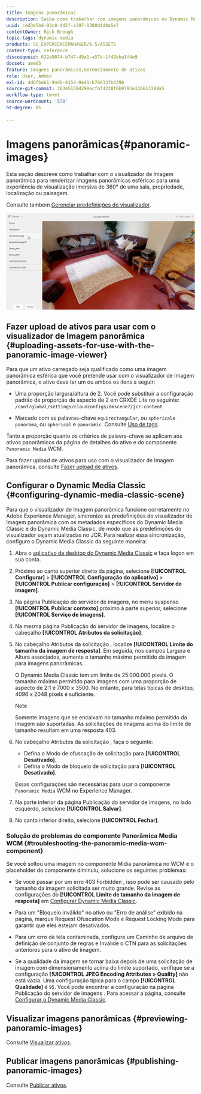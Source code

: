 ```yaml
---
title: Imagens panorâmicas
description: Saiba como trabalhar com imagens panorâmicas no Dynamic Media.
uuid: ced3e5bd-93c8-4d5f-a397-1380d4d0a5e7
contentOwner: Rick Brough
topic-tags: dynamic-media
products: SG_EXPERIENCEMANAGER/6.5/ASSETS
content-type: reference
discoiquuid: 632a9074-b747-49a1-a57d-1f42bba1f4e9
docset: aem65
feature: Imagens panorâmicas,Gerenciamento de ativos
role: User, Admin
exl-id: 4d6fbeb1-94db-4154-9e41-b76033fb4398
source-git-commit: 363e5159d290ecfbf4338f6b9793e11b613389a5
workflow-type: tm+mt
source-wordcount: '578'
ht-degree: 0%

---
```


# Imagens panorâmicas{#panoramic-images}

Esta seção descreve como trabalhar com o visualizador de Imagem panorâmica para renderizar imagens panorâmicas esféricas para uma experiência de visualização imersiva de 360° de uma sala, propriedade, localização ou paisagem.

Consulte também [Gerenciar predefinições do visualizador](/help/assets/managing-viewer-presets.md).

![panorâmica-imagem2](assets/panoramic-image2.png)

## Fazer upload de ativos para usar com o visualizador de Imagem panorâmica {#uploading-assets-for-use-with-the-panoramic-image-viewer}

Para que um ativo carregado seja qualificado como uma imagem panorâmica esférica que você pretende usar com o visualizador de Imagem panorâmica, o ativo deve ter um ou ambos os itens a seguir:

* Uma proporção largura/altura de 2.
Você pode substituir a configuração padrão de proporção de aspecto de 2 em CRXDE Lite no seguinte:
   `/conf/global/settings/cloudconfigs/dmscene7/jcr:content`

* Marcado com as palavras-chave `equirectangular`, ou `spherical`e `panorama`, ou `spherical` e `panoramic`. Consulte [Uso de tags](/help/sites-authoring/tags.md).

Tanto a proporção quanto os critérios de palavra-chave se aplicam aos ativos panorâmicos da página de detalhes do ativo e do componente `Panoramic Media` WCM.

Para fazer upload de ativos para uso com o visualizador de Imagem panorâmica, consulte [Fazer upload de ativos](/help/assets/manage-assets.md#uploading-assets).

## Configurar o Dynamic Media Classic {#configuring-dynamic-media-classic-scene}

Para que o visualizador de Imagem panorâmica funcione corretamente no Adobe Experience Manager, sincronize as predefinições do visualizador de Imagem panorâmica com os metadados específicos do Dynamic Media Classic e do Dynamic Media Classic, de modo que as predefinições do visualizador sejam atualizadas no JCR. Para realizar essa sincronização, configure o Dynamic Media Classic da seguinte maneira:

1. Abra o [aplicativo de desktop do Dynamic Media Classic](https://experienceleague.adobe.com/docs/dynamic-media-classic/using/getting-started/signing-out.html#getting-started) e faça logon em sua conta.

1. Próximo ao canto superior direito da página, selecione **[!UICONTROL Configurar]** > **[!UICONTROL Configuração do aplicativo]** > **[!UICONTROL Publicar configuração]** > **[!UICONTROL Servidor de imagem]**.
1. Na página Publicação do servidor de imagens, no menu suspenso **[!UICONTROL Publicar contexto]** próximo à parte superior, selecione **[!UICONTROL Serviço de imagens]**.

1. Na mesma página Publicação do servidor de imagens, localize o cabeçalho **[!UICONTROL Atributos da solicitação]**.
1. No cabeçalho Atributos da solicitação , localize **[!UICONTROL Limite do tamanho da imagem de resposta]**. Em seguida, nos campos Largura e Altura associados, aumente o tamanho máximo permitido da imagem para imagens panorâmicas.

   O Dynamic Media Classic tem um limite de 25.000.000 pixels. O tamanho máximo permitido para imagens com uma proporção de aspecto de 2:1 é 7000 x 3500. No entanto, para telas típicas de desktop, 4096 x 2048 pixels é suficiente.

   >[!NOTE]
   >
   >Somente imagens que se encaixam no tamanho máximo permitido da imagem são suportadas. As solicitações de imagens acima do limite de tamanho resultam em uma resposta 403.

1. No cabeçalho Atributos da solicitação , faça o seguinte:

   * Defina o Modo de ofuscação de solicitação para **[!UICONTROL Desativado]**.
   * Defina o Modo de bloqueio de solicitação para **[!UICONTROL Desativado]**.

   Essas configurações são necessárias para usar o componente `Panoramic Media` WCM no Experience Manager.

1. Na parte inferior da página Publicação do servidor de imagens, no lado esquerdo, selecione **[!UICONTROL Salvar]**.

1. No canto inferior direito, selecione **[!UICONTROL Fechar]**.

### Solução de problemas do componente Panorâmica Media WCM {#troubleshooting-the-panoramic-media-wcm-component}

Se você soltou uma imagem no componente Mídia panorâmica no WCM e o placeholder do componente diminuiu, solucione os seguintes problemas:

* Se você passar por um erro 403 Forbidden , isso pode ser causado pelo tamanho da imagem solicitada ser muito grande. Revise as configurações do **[!UICONTROL Limite de tamanho da imagem de resposta]** em [Configurar Dynamic Media Classic](/help/assets/panoramic-images.md#configuring-dynamic-media-classic-scene).

* Para um &quot;Bloqueio inválido&quot; no ativo ou &quot;Erro de análise&quot; exibido na página, marque Request Ofuscation Mode e Request Locking Mode para garantir que eles estejam desativados.
* Para um erro de tela contaminada, configure um Caminho de arquivo de definição de conjunto de regras e Invalide o CTN para as solicitações anteriores para o ativo de imagem.
* Se a qualidade da imagem se tornar baixa depois de uma solicitação de imagem com dimensionamento acima do limite suportado, verifique se a configuração **[!UICONTROL JPEG Encoding Attributes > Quality]** não está vazia. Uma configuração típica para o campo **[!UICONTROL Qualidade]** é `95`. Você pode encontrar a configuração na página Publicação do servidor de imagens . Para acessar a página, consulte [Configurar o Dynamic Media Classic](/help/assets/panoramic-images.md#configuring-dynamic-media-classic-scene).

## Visualizar imagens panorâmicas {#previewing-panoramic-images}

Consulte [Visualizar ativos](/help/assets/previewing-assets.md).

## Publicar imagens panorâmicas {#publishing-panoramic-images}

Consulte [Publicar ativos](/help/assets/publishing-dynamicmedia-assets.md).
